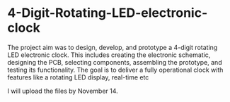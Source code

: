 # 4-Digit-Rotating-LED-electronic-clock
The project aim was to design, develop, and prototype a 4-digit rotating LED electronic clock. This includes creating the electronic schematic, designing the PCB, selecting components, assembling the prototype, and testing its functionality. The goal is to deliver a fully operational clock with features like a rotating LED display, real-time etc

I will upload the files by November 14.
